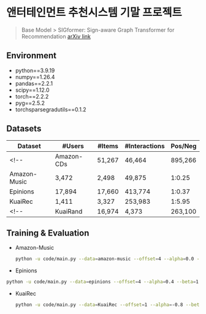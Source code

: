 # 앤터테인먼트 추천시스템 기말 프로젝트
> Base Model > SIGformer: Sign-aware Graph Transformer for Recommendation 
[arXiv link](https://arxiv.org/abs/2404.11982)

## Environment
- python==3.9.19
- numpy==1.26.4
- pandas==2.2.1
- scipy==1.12.0
- torch==2.2.2
- pyg==2.5.2
- torchsparsegradutils==0.1.2

## Datasets

| Dataset| #Users | #Items | #Interactions | Pos/Neg |
|---|---|---|---|---|
<!-- | Amazon-CDs | 51,267 | 46,464 | 895,266 | 1:0.22 | -->
| Amazon-Music | 3,472 | 2,498 | 49,875 | 1:0.25 | 
| Epinions | 17,894 | 17,660 | 413,774 | 1:0.37 | 
| KuaiRec | 1,411 | 3,327 | 253,983 | 1:5.95 |
<!-- | KuaiRand | 16,974 | 4,373 | 263,100 | 1:1.25 | -->
>>>>>>>

## Training & Evaluation
<!-- * Amazon-CDs
  ```bash
  python -u code/main.py --data=amazon-cds --offset=4 --alpha=0.4 --beta=1 --sample_hop=6
  ``` -->
* Amazon-Music
  ```bash
  python -u code/main.py --data=amazon-music --offset=4 --alpha=0.0 --beta=1 --sample_hop=6
  ```
* Epinions
>>>>>>>
  ```bash
  python -u code/main.py --data=epinions --offset=4 --alpha=0.4 --beta=1 --sample_hop=3
  ```
* KuaiRec
  ``` bash
  python -u code/main.py --data=KuaiRec --offset=1 --alpha=-0.8 --beta=-0.2 --sample_hop=6
  ```
<!-- * KuaiRand
  ```bash
  python -u code/main.py --data=KuaiRand --offset=1 --alpha=0.2 --beta=1 --sample_hop=3
  ``` -->

<!-- ## Citation
If you find the paper useful in your research, please consider citing:
>>>>>>> ed15c18 (README)
```
@inproceedings{chen2024sigformer,
  title={SIGformer: Sign-aware Graph Transformer for Recommendation},
  author={Chen, Sirui and Chen, Jiawei and Zhou, Sheng and Wang, Bohao and Han, Shen and Su, Chanfei and Yuan, Yuqing and Wang, Can},
  booktitle={Proceedings of the 47th International ACM SIGIR Conference on Research and Development in Information Retrieval},
  pages={1274--1284},
  year={2024}
}
``` -->
